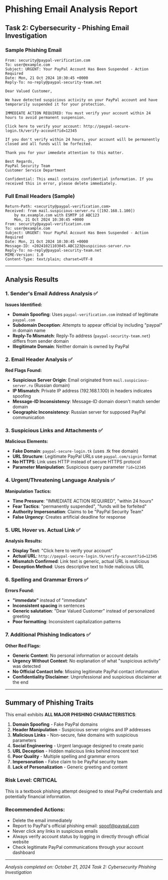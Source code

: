 # Phishing Email Analysis Report
## Task 2: Cybersecurity - Phishing Email Investigation

### Sample Phishing Email
```
From: security@paypal-verification.com
To: user@example.com
Subject: URGENT: Your PayPal Account Has Been Suspended - Action Required
Date: Mon, 21 Oct 2024 10:30:45 +0000
Reply-To: no-reply@paypal-security-team.net

Dear Valued Customer,

We have detected suspicious activity on your PayPal account and have temporarily suspended it for your protection. 

IMMEDIATE ACTION REQUIRED: You must verify your account within 24 hours to avoid permanent suspension.

Click here to verify your account: http://paypal-secure-login.tk/verify-account?id=12345

If you don't verify within 24 hours, your account will be permanently closed and all funds will be forfeited.

Thank you for your immedate attention to this matter.

Best Regards,
PayPal Security Team
Customer Service Department

Confidential: This email contains confidential information. If you received this in error, please delete immediately.
```

### Full Email Headers (Sample)
```
Return-Path: <security@paypal-verification.com>
Received: from mail.suspicious-server.ru ([192.168.1.100])
    by mx.example.com with ESMTP id ABC123
    Mon, 21 Oct 2024 10:30:45 +0000
From: security@paypal-verification.com
To: user@example.com
Subject: URGENT: Your PayPal Account Has Been Suspended - Action Required
Date: Mon, 21 Oct 2024 10:30:45 +0000
Message-ID: <20241021103045.ABC123@suspicious-server.ru>
Reply-To: no-reply@paypal-security-team.net
MIME-Version: 1.0
Content-Type: text/plain; charset=UTF-8
```

---

## Analysis Results

### 1. Sender's Email Address Analysis ✅
**Issues Identified:**
- **Domain Spoofing**: Uses `paypal-verification.com` instead of legitimate `paypal.com`
- **Subdomain Deception**: Attempts to appear official by including "paypal" in domain name
- **Reply-To Mismatch**: Reply-To address (`paypal-security-team.net`) differs from sender domain
- **Illegitimate Domain**: Neither domain is owned by PayPal

### 2. Email Header Analysis ✅
**Red Flags Found:**
- **Suspicious Server Origin**: Email originated from `mail.suspicious-server.ru` (Russian domain)
- **IP Mismatch**: Private IP address (192.168.1.100) in headers indicates spoofing
- **Message-ID Inconsistency**: Message-ID domain doesn't match sender domain
- **Geographic Inconsistency**: Russian server for supposed PayPal communication

### 3. Suspicious Links and Attachments ✅
**Malicious Elements:**
- **Fake Domain**: `paypal-secure-login.tk` (uses .tk free domain)
- **URL Structure**: Legitimate PayPal URLs use `paypal.com/signin` format
- **No HTTPS**: Link uses HTTP instead of secure HTTPS protocol
- **Parameter Manipulation**: Suspicious query parameter `?id=12345`

### 4. Urgent/Threatening Language Analysis ✅
**Manipulation Tactics:**
- **Time Pressure**: "IMMEDIATE ACTION REQUIRED", "within 24 hours"
- **Fear Tactics**: "permanently suspended", "funds will be forfeited"  
- **Authority Impersonation**: Claims to be "PayPal Security Team"
- **False Urgency**: Creates artificial deadline for response

### 5. URL Hover vs. Actual Link ✅
**Analysis Results:**
- **Display Text**: "Click here to verify your account"
- **Actual URL**: `http://paypal-secure-login.tk/verify-account?id=12345`
- **Mismatch Confirmed**: Link text is generic, actual URL is malicious
- **Deception Method**: Uses descriptive text to hide malicious URL

### 6. Spelling and Grammar Errors ✅
**Errors Found:**
- **"immedate"** instead of "immediate" 
- **Inconsistent spacing** in sentences
- **Generic salutation**: "Dear Valued Customer" instead of personalized greeting
- **Poor formatting**: Inconsistent capitalization patterns

### 7. Additional Phishing Indicators ✅
**Other Red Flags:**
- **Generic Content**: No personal information or account details
- **Urgency Without Context**: No explanation of what "suspicious activity" was detected
- **No Official Contact Info**: Missing legitimate PayPal contact information
- **Confidentiality Disclaimer**: Unprofessional and suspicious disclaimer at the end

---

## Summary of Phishing Traits

This email exhibits **ALL MAJOR PHISHING CHARACTERISTICS**:

1. **Domain Spoofing** - Fake PayPal domains
2. **Header Manipulation** - Suspicious server origins and IP addresses  
3. **Malicious Links** - Non-secure, fake domains with suspicious parameters
4. **Social Engineering** - Urgent language designed to create panic
5. **URL Deception** - Hidden malicious links behind innocent text
6. **Poor Quality** - Multiple spelling and grammar errors
7. **Impersonation** - False claim to be PayPal security team
8. **Lack of Personalization** - Generic greeting and content

### Risk Level: **CRITICAL**
This is a textbook phishing attempt designed to steal PayPal credentials and potentially financial information.

### Recommended Actions:
- Delete the email immediately
- Report to PayPal's official phishing email: spoof@paypal.com
- Never click any links in suspicious emails
- Always verify account status by logging in directly through official website
- Check legitimate PayPal communications through your account dashboard

---

*Analysis completed on: October 21, 2024*
*Task 2: Cybersecurity Phishing Investigation*